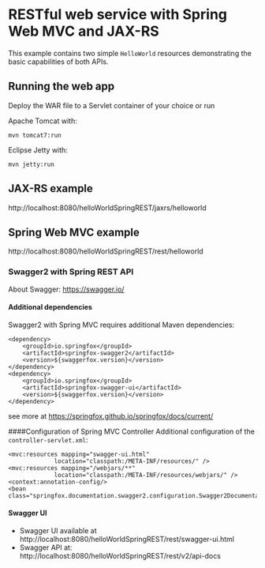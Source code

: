 # RESTful web service with Spring Web MVC and JAX-RS

This example contains two simple `HelloWorld` resources demonstrating the 
basic capabilities of both APIs.

## Running the web app
Deploy the WAR file to a Servlet container of your choice or run 

Apache Tomcat with:
    
    mvn tomcat7:run

Eclipse Jetty with:    
    
    mvn jetty:run
    
## JAX-RS example

http://localhost:8080/helloWorldSpringREST/jaxrs/helloworld 
 
## Spring Web MVC example
 
http://localhost:8080/helloWorldSpringREST/rest/helloworld

### Swagger2 with Spring REST API
About Swagger: https://swagger.io/

#### Additional dependencies 
Swagger2 with Spring MVC requires additional Maven dependencies:

    <dependency>
        <groupId>io.springfox</groupId>
        <artifactId>springfox-swagger2</artifactId>
        <version>${swaggerfox.version}</version>
    </dependency>
    <dependency>
        <groupId>io.springfox</groupId>
        <artifactId>springfox-swagger-ui</artifactId>
        <version>${swaggerfox.version}</version>
    </dependency> 

see more at https://springfox.github.io/springfox/docs/current/

####Configuration of Spring MVC Controller
Additional configuration of the `controller-servlet.xml`:

    <mvc:resources mapping="swagger-ui.html"
				 location="classpath:/META-INF/resources/" />
    <mvc:resources mapping="/webjars/**"
				 location="classpath:/META-INF/resources/webjars/" />
    <context:annotation-config/>
    <bean class="springfox.documentation.swagger2.configuration.Swagger2DocumentationConfiguration"/>

#### Swagger UI
- Swagger UI available at http://localhost:8080/helloWorldSpringREST/rest/swagger-ui.html
- Swagger API at: http://localhost:8080/helloWorldSpringREST/rest/v2/api-docs